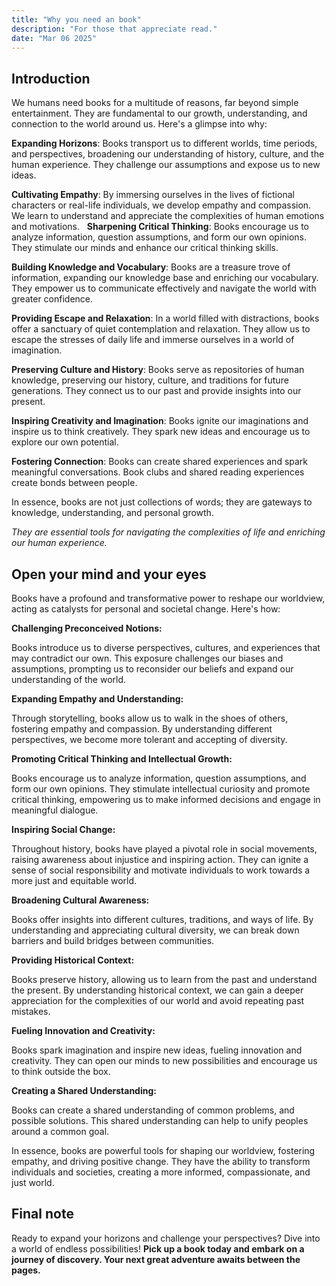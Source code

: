 ```yaml
---
title: "Why you need an book"
description: "For those that appreciate read."
date: "Mar 06 2025"
---
```


## Introduction

We humans need books for a multitude of reasons, far beyond simple entertainment. They are fundamental to our growth, understanding, and connection to the world around us. Here's a glimpse into why:   

**Expanding Horizons**: Books transport us to different worlds, time periods, and perspectives, broadening our understanding of history, culture, and the human experience. They challenge our assumptions and expose us to new ideas.   

**Cultivating Empathy**: By immersing ourselves in the lives of fictional characters or real-life individuals, we develop empathy and compassion. We learn to understand and appreciate the complexities of human emotions and motivations. 
  
**Sharpening Critical Thinking**: Books encourage us to analyze information, question assumptions, and form our own opinions. They stimulate our minds and enhance our critical thinking skills.   

**Building Knowledge and Vocabulary**: Books are a treasure trove of information, expanding our knowledge base and enriching our vocabulary. They empower us to communicate effectively and navigate the world with greater confidence.   

**Providing Escape and Relaxation**: In a world filled with distractions, books offer a sanctuary of quiet contemplation and relaxation. They allow us to escape the stresses of daily life and immerse ourselves in a world of imagination.

**Preserving Culture and History**: Books serve as repositories of human knowledge, preserving our history, culture, and traditions for future generations. They connect us to our past and provide insights into our present.   

**Inspiring Creativity and Imagination**: Books ignite our imaginations and inspire us to think creatively. They spark new ideas and encourage us to explore our own potential.   

**Fostering Connection**: Books can create shared experiences and spark meaningful conversations. Book clubs and shared reading experiences create bonds between people.   

In essence, books are not just collections of words; they are gateways to knowledge, understanding, and personal growth.

 *They are essential tools for navigating the complexities of life and enriching our human experience.*   


## Open your mind and your eyes

Books have a profound and transformative power to reshape our worldview, acting as catalysts for personal and societal change. Here's how:

**Challenging Preconceived Notions:**

Books introduce us to diverse perspectives, cultures, and experiences that may contradict our own. This exposure challenges our biases and assumptions, prompting us to reconsider our beliefs and expand our understanding of the world.

**Expanding Empathy and Understanding:**

Through storytelling, books allow us to walk in the shoes of others, fostering empathy and compassion. By understanding different perspectives, we become more tolerant and accepting of diversity.

**Promoting Critical Thinking and Intellectual Growth:**

Books encourage us to analyze information, question assumptions, and form our own opinions. They stimulate intellectual curiosity and promote critical thinking, empowering us to make informed decisions and engage in meaningful dialogue.

**Inspiring Social Change:**

Throughout history, books have played a pivotal role in social movements, raising awareness about injustice and inspiring action. They can ignite a sense of social responsibility and motivate individuals to work towards a more just and equitable world.

**Broadening Cultural Awareness:**

Books offer insights into different cultures, traditions, and ways of life. By understanding and appreciating cultural diversity, we can break down barriers and build bridges between communities.

**Providing Historical Context:**

Books preserve history, allowing us to learn from the past and understand the present. By understanding historical context, we can gain a deeper appreciation for the complexities of our world and avoid repeating past mistakes.

**Fueling Innovation and Creativity:**

Books spark imagination and inspire new ideas, fueling innovation and creativity. They can open our minds to new possibilities and encourage us to think outside the box.

**Creating a Shared Understanding:**

Books can create a shared understanding of common problems, and possible solutions. This shared understanding can help to unify peoples around a common goal.

In essence, books are powerful tools for shaping our worldview, fostering empathy, and driving positive change. They have the ability to transform individuals and societies, creating a more informed, compassionate, and just world.

## Final note

Ready to expand your horizons and challenge your perspectives? Dive into a world of endless possibilities! **Pick up a book today and embark on a journey of discovery. Your next great adventure awaits between the pages.**